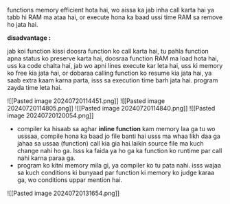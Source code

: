 functions memory efficient hota hai, wo aissa ka jab inha call karta hai ya tabb hi RAM ma ataa hai, or execute hona ka baad ussi time RAM sa remove ho jata hai.

**disadvantage :**

jab koi function kissi doosra function ko call karta hai, tu pahla function apna status ko preserve karta hai, doosraa function RAM ma load hota hai, uss ka code chalta hai, jab wo apni lines execute kar leta hai, uss ki memory ko free kia jata hai, or dobaraa calling function ko resume kia jata hai, ya saab extra kaam karna parta, isss sa execution time barh jata hai. program zayda time leta hai.


![[Pasted image 20240720114451.png]]
![[Pasted image 20240720114805.png]]
![[Pasted image 20240720114840.png]]
![[Pasted image 20240720120054.png]]

- compiler ka hisaab sa aghar **inline function** kam memory laa ga tu wo usssaa, compile hona ka baad jo file banti hai usss ma whaa likh daa ga jahaa sa ussaa (function) call kia gia hai.laikin source file ma kuch change nahi ho ga. Isss ka faida ya ho ga ka function ko runtime par call nahi karna paraa ga.
- program ko kitni memory mila gi, ya compiler ko tu pata nahi. isss wajaa sa kuch conditions ki bunyaad par function ki memory ko judge karaa ga, wo conditions uppar mention hai.

![[Pasted image 20240720131654.png]]

